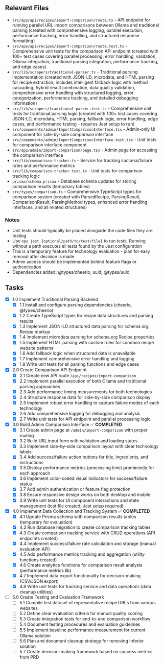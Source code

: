 ## Relevant Files

- `src/app/api/recipes/import-comparison/route.ts` - API endpoint for running parallel URL import comparisons between Ollama and traditional parsing (created with comprehensive logging, parallel execution, performance tracking, error handling, and structured response formatting)
- `src/app/api/recipes/import-comparison/route.test.ts` - Comprehensive unit tests for the comparison API endpoint (created with 100+ test cases covering parallel processing, error handling, validation, Ollama integration, traditional parsing integration, performance tracking, and edge cases)
- `src/lib/scrapers/traditional-parser.ts` - Traditional parsing implementation (created with JSON-LD, microdata, and HTML parsing for recipe extraction, includes intelligent fallback logic with method cascading, hybrid result combination, data quality validation, comprehensive error handling with structured logging, error categorization, performance tracking, and detailed debugging information)
- `src/lib/scrapers/traditional-parser.test.ts` - Comprehensive unit tests for traditional parsing logic (created with 100+ test cases covering JSON-LD, microdata, HTML parsing, fallback logic, error handling, edge cases, and performance testing - requires Jest setup to run)
- `src/components/admin/ImportComparisonInterface.tsx` - Admin-only UI component for side-by-side comparison interface
- `src/components/admin/ImportComparisonInterface.test.tsx` - Unit tests for comparison interface component
- `src/app/admin/import-comparison/page.tsx` - Admin page for accessing the comparison interface
- `src/lib/comparison-tracker.ts` - Service for tracking success/failure rates and performance metrics
- `src/lib/comparison-tracker.test.ts` - Unit tests for comparison tracking logic
- `prisma/schema.prisma` - Database schema updates for storing comparison results (temporary tables)
- `src/types/comparison.ts` - Comprehensive TypeScript types for comparison system (created with ParsedRecipe, ParsingResult, ComparisonResult, ParsingMethod types, enhanced error handling interfaces, and all related structures)

### Notes

- Unit tests should typically be placed alongside the code files they are testing
- Use `npx jest [optional/path/to/test/file]` to run tests. Running without a path executes all tests found by the Jest configuration
- This is a temporary feature for technology evaluation - plan for easy removal after decision is made
- Admin access should be implemented behind feature flags or authentication
- Dependencies added: @types/cheerio, uuid, @types/uuid

## Tasks

- [x] 1.0 Implement Traditional Parsing Backend
  - [x] 1.1 Install and configure parsing dependencies (cheerio, @types/cheerio)
  - [x] 1.2 Create TypeScript types for recipe data structures and parsing results
  - [x] 1.3 Implement JSON-LD structured data parsing for schema.org Recipe markup
  - [x] 1.4 Implement microdata parsing for schema.org Recipe properties
  - [x] 1.5 Implement HTML parsing with custom rules for common recipe website patterns
  - [x] 1.6 Add fallback logic when structured data is unavailable
  - [x] 1.7 Implement comprehensive error handling and logging
  - [x] 1.8 Write unit tests for all parsing functions and edge cases

- [x] 2.0 Create Comparison API Endpoint
  - [x] 2.1 Create new API route `/api/recipes/import-comparison`
  - [x] 2.2 Implement parallel execution of both Ollama and traditional parsing approaches
  - [x] 2.3 Add performance timing measurements for both technologies
  - [x] 2.4 Structure response data for side-by-side comparison display
  - [x] 2.5 Implement robust error handling to capture failure modes of each technology
  - [x] 2.6 Add comprehensive logging for debugging and analysis
  - [x] 2.7 Write unit tests for API endpoint and parallel processing logic

- [x] 3.0 Build Admin Comparison Interface ✅ **COMPLETED**
  - [x] 3.1 Create admin page at `/admin/import-comparison` with proper routing
  - [x] 3.2 Build URL input form with validation and loading states
  - [x] 3.3 Implement side-by-side comparison layout with clear technology labels
  - [x] 3.4 Add success/failure action buttons for title, ingredients, and instructions
  - [x] 3.5 Display performance metrics (processing time) prominently for each approach
  - [x] 3.6 Implement color-coded visual indicators for success/failure status
  - [x] 3.7 Add admin authentication or feature flag protection
  - [x] 3.8 Ensure responsive design works on both desktop and mobile
  - [x] 3.9 Write unit tests for UI component interactions and state management (test file created, Jest setup required)

- [x] 4.0 Implement Data Collection and Tracking System ✅ **COMPLETED**
  - [x] 4.1 Update Prisma schema with comparison results tables (temporary for evaluation)
  - [x] 4.2 Run database migration to create comparison tracking tables
  - [x] 4.3 Create comparison tracking service with CRUD operations (API endpoints created)
  - [x] 4.4 Implement success/failure rate calculation and storage (manual evaluation API)
  - [x] 4.5 Add performance metrics tracking and aggregation (utility functions created)
  - [x] 4.6 Create analytics functions for comparison result analysis (performance metrics lib)
  - [x] 4.7 Implement data export functionality for decision-making (CSV/JSON export)
  - [x] 4.8 Write unit tests for tracking service and data operations (data cleanup utilities)

- [ ] 5.0 Create Testing and Evaluation Framework
  - [ ] 5.1 Compile test dataset of representative recipe URLs from various websites
  - [ ] 5.2 Define clear evaluation criteria for manual quality scoring
  - [ ] 5.3 Create integration tests for end-to-end comparison workflow
  - [ ] 5.4 Document testing procedures and evaluation guidelines
  - [ ] 5.5 Implement baseline performance measurement for current Ollama solution
  - [ ] 5.6 Plan and document cleanup strategy for removing inferior solution
  - [ ] 5.7 Create decision-making framework based on success metrics from PRD 